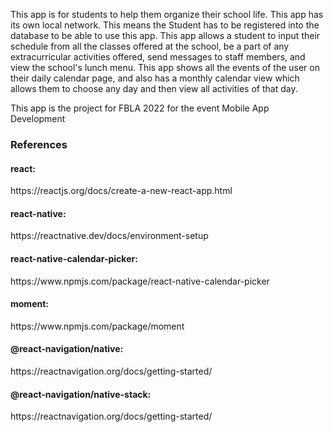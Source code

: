 <title>README.txt</title>

This app is for students to help them organize their school life. This app has its own local network. 
This means the Student has to be registered into the database to be able to use this app. 
This app allows a student to input their schedule from all the classes offered at the school, 
be a part of any extracurricular activities offered, send messages to staff members, and view the school's lunch menu. 
This app shows all the events of the user on their daily calendar page, and also has a monthly calendar view which allows them 
to choose any day and then view all activities of that day.

This app is the project for FBLA 2022 for the event Mobile App Development

<h3>References</h3> 
<h4>react: </h4>  
    https://reactjs.org/docs/create-a-new-react-app.html 
<h4>react-native:</h4> 
    https://reactnative.dev/docs/environment-setup 
<h4>react-native-calendar-picker:</h4> 
    https://www.npmjs.com/package/react-native-calendar-picker 
<h4>moment:</h4> 
    https://www.npmjs.com/package/moment 
<h4>@react-navigation/native:</h4> 
    https://reactnavigation.org/docs/getting-started/ 
<h4>@react-navigation/native-stack:</h4> 
    https://reactnavigation.org/docs/getting-started/ 
